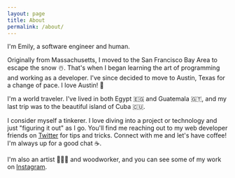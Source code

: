 ```yaml
---
layout: page
title: About
permalink: /about/
---
```


I'm Emily, a software engineer and human.

Originally from Massachusetts, I moved to the San Francisco Bay Area to escape the snow ☃️. That's when I began learning the art of programming and working as a developer. I've since decided to move to Austin, Texas for a change of pace. I love Austin! 🌵

I'm a world traveler. I've lived in both Egypt 🇪🇬 and Guatemala 🇬🇹, and my last trip was to the beautiful island of Cuba 🇨🇺. 

I consider myself a tinkerer. I love diving into a project or technology and just "figuring it out" as I go. You'll find me reaching out to my web developer friends on [Twitter] for tips and tricks. Connect with me and let's have coffee! I'm always up for a good chat ☕️.

I'm also an artist 👩🏽‍🎨 and woodworker, and you can see some of my work on [Instagram].

[Twitter]: https://twitter.com/emilyannemoses
[Instagram]: https://www.instagram.com/emilyannemoses/
[Portfolio]: https://emilyannemoses.com/
